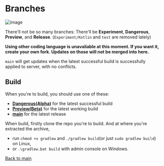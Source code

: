 # Branches

![image](https://user-images.githubusercontent.com/34373595/150487191-4f4b534f-0d4d-481b-8c88-2b738b2b7e8b.png)

There'll not be so many branches: There'll be **Experiment**, **Dangerous**, **Preview**, and **Release**.
(`Experiment/Kotlin` and `test` are removed lately)

**Using other coding language is unavaliable at this moment. If you want it, create your own fork. Updates on those will not be merged into here.**

`main` will get updates when the latest successful build is successfully applied to server, with no conflicts.

## Build

When you're to build, you should use one of these:
- [**Dangerous(Alpha)**](https://github.com/JeonDohyeon/Armourers-Workshop-1.16#Dangerous(Alpha)) for the latest successful build
- [**Preview(Beta)**](https://github.com/JeonDohyeon/Armourers-Workshop-1.16#Preview(Beta)) for the latest working build
- [**main**](https://github.com/JeonDohyeon/Armourers-Workshop-1.16#main) for the latest release

When build, firstly clone the repo you're to build.
And at where you're extracted the archive,
- run `chmod +x gradlew` and `./gradlew build`(or just `sudo gradlew build`) on Linux,
- or `.\gradlew.bat build` with admin console on Windows.

[Back to main](https://jeondohyeon.github.io/armourers-workshop-1.16)
